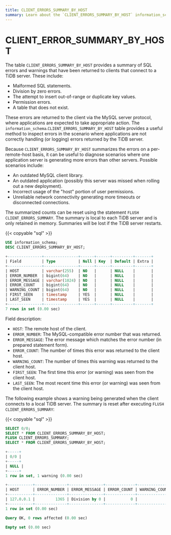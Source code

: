 ```yaml
---
title: CLIENT_ERRORS_SUMMARY_BY_HOST
summary: Learn about the `CLIENT_ERRORS_SUMMARY_BY_HOST` information_schema table.
---
```


# CLIENT_ERROR_SUMMARY_BY_HOST

The table `CLIENT_ERRORS_SUMMARY_BY_HOST` provides a summary of SQL errors and warnings that have been returned to clients that connect to a TiDB server. These include:

* Malformed SQL statements.
* Division by zero errors.
* The attempt to insert out-of-range or duplicate key values.
* Permission errors.
* A table that does not exist.

These errors are returned to the client via the MySQL server protocol, where applications are expected to take appropriate action. The `information_schema`.`CLIENT_ERRORS_SUMMARY_BY_HOST` table provides a useful method to inspect errors in the scenario where applications are not correctly handling (or logging) errors returned by the TiDB server.

Because `CLIENT_ERRORS_SUMMARY_BY_HOST` summarizes the errors on a per-remote-host basis, it can be useful to diagnose scenarios where one application server is generating more errors than other servers. Possible scenarios include:

* An outdated MySQL client library.
* An outdated application (possibly this server was missed when rolling out a new deployment).
* Incorrect usage of the "host" portion of user permissions.
* Unreliable network connectivity generating more timeouts or disconnected connections.

The summarized counts can be reset using the statement `FLUSH CLIENT_ERRORS_SUMMARY`. The summary is local to each TiDB server and is only retained in memory. Summaries will be lost if the TiDB server restarts.

{{< copyable "sql" >}}

```sql
USE information_schema;
DESC CLIENT_ERRORS_SUMMARY_BY_HOST;
```

```sql
+---------------+---------------+------+------+---------+-------+
| Field         | Type          | Null | Key  | Default | Extra |
+---------------+---------------+------+------+---------+-------+
| HOST          | varchar(255)  | NO   |      | NULL    |       |
| ERROR_NUMBER  | bigint(64)    | NO   |      | NULL    |       |
| ERROR_MESSAGE | varchar(1024) | NO   |      | NULL    |       |
| ERROR_COUNT   | bigint(64)    | NO   |      | NULL    |       |
| WARNING_COUNT | bigint(64)    | NO   |      | NULL    |       |
| FIRST_SEEN    | timestamp     | YES  |      | NULL    |       |
| LAST_SEEN     | timestamp     | YES  |      | NULL    |       |
+---------------+---------------+------+------+---------+-------+
7 rows in set (0.00 sec)
```

Field description:

* `HOST`: The remote host of the client.
* `ERROR_NUMBER`: The MySQL-compatible error number that was returned.
* `ERROR_MESSAGE`: The error message which matches the error number (in prepared statement form).
* `ERROR_COUNT`: The number of times this error was returned to the client host.
* `WARNING_COUNT`: The number of times this warning was returned to the client host.
* `FIRST_SEEN`: The first time this error (or warning) was seen from the client host.
* `LAST_SEEN`: The most recent time this error (or warning) was seen from the client host.

The following example shows a warning being generated when the client connects to a local TiDB server. The summary is reset after executing `FLUSH CLIENT_ERRORS_SUMMARY`:

{{< copyable "sql" >}}

```sql
SELECT 0/0;
SELECT * FROM CLIENT_ERRORS_SUMMARY_BY_HOST;
FLUSH CLIENT_ERRORS_SUMMARY;
SELECT * FROM CLIENT_ERRORS_SUMMARY_BY_HOST;
```

```sql
+-----+
| 0/0 |
+-----+
| NULL |
+-----+
1 row in set, 1 warning (0.00 sec)

+-----------+--------------+---------------+-------------+---------------+---------------------+---------------------+
| HOST      | ERROR_NUMBER | ERROR_MESSAGE | ERROR_COUNT | WARNING_COUNT | FIRST_SEEN          | LAST_SEEN           |
+-----------+--------------+---------------+-------------+---------------+---------------------+---------------------+
| 127.0.0.1 |         1365 | Division by 0 |           0 |             1 | 2021-03-18 12:51:54 | 2021-03-18 12:51:54 |
+-----------+--------------+---------------+-------------+---------------+---------------------+---------------------+
1 row in set (0.00 sec)

Query OK, 0 rows affected (0.00 sec)

Empty set (0.00 sec)
```
